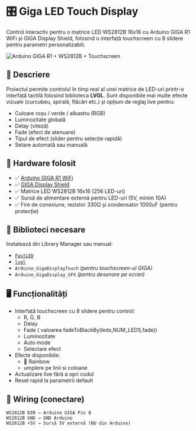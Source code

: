 # 🎛️ Giga LED Touch Display

Control interactiv pentru o matrice LED WS2812B 16x16 cu Arduino GIGA R1 WiFi și GIGA Display Shield, folosind o interfață touchscreen cu 8 slidere pentru parametri personalizabili.

![Arduino GIGA R1 + WS2812B + Touchscreen](https://upload.wikimedia.org/wikipedia/commons/thumb/b/bf/WS2812B_RGB_LED.jpg/320px-WS2812B_RGB_LED.jpg)

## 🧠 Descriere

Proiectul permite controlul în timp real al unei matrice de LED-uri printr-o interfață tactilă folosind biblioteca **LVGL**. Sunt disponibile mai multe efecte vizuale (curcubeu, spirală, flăcări etc.) și opțiuni de reglaj live pentru:

- Culoare roșu / verde / albastru (RGB)
- Luminozitate globală
- Delay (viteză)
- Fade (efect de atenuare)
- Tipul de efect (slider pentru selecție rapidă)
- Setare automată sau manuală

## 🧰 Hardware folosit

- ✅ [Arduino GIGA R1 WiFi](https://store.arduino.cc/products/arduino-giga-r1-wifi)
- ✅ [GIGA Display Shield](https://store.arduino.cc/products/giga-display-shield)
- ✅ Matrice LED WS2812B 16x16 (256 LED-uri)
- ✅ Sursă de alimentare externă pentru LED-uri (5V, minim 10A)
- ✅ Fire de conexiune, rezistor 330Ω și condensator 1000uF (pentru protecție)

## 🧾 Biblioteci necesare

Instalează din Library Manager sau manual:

- [`FastLED`](https://github.com/FastLED/FastLED)
- [`lvgl`](https://github.com/lvgl/lvgl)
- `Arduino_GigaDisplayTouch` *(pentru touchscreen-ul GIGA)*
- `Arduino_GigaDisplay_GFX` *(pentru desenare pe ecran)*

## 🖥️ Funcționalități

- Interfață touchscreen cu 8 slidere pentru control:
  - R, G, B
  - Delay
  - Fade ( valoarea fadeToBlackBy(leds,NUM_LEDS,fade))
  - Luminozitate
  - Auto mode
  - Selectare efect  
- Efecte disponibile:
  - 🌈 Rainbow
  - umplere pe linii si coloane
- Actualizare live fără a opri codul
- Reset rapid la parametrii default

## 🧮 Wiring (conectare)

```text
WS2812B DIN → Arduino GIGA Pin 8
WS2812B GND → GND Arduino
WS2812B +5V → Sursă 5V externă (NU din Arduino)
